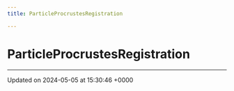 ```yaml
---
title: ParticleProcrustesRegistration

---
```


# ParticleProcrustesRegistration





-------------------------------

Updated on 2024-05-05 at 15:30:46 +0000